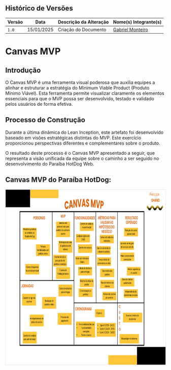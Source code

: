## Histórico de Versões

| Versão | Data       | Descrição da Alteração | Nome(s) Integrante(s)                                              |
|--------|------------|------------------------|----------------------------------------------------------------------|
| `1.0`   | 15/01/2025 | Criação do Documento  | [Gabriel Monteiro](https://github.com/GabrielSMonteiro)|


# Canvas MVP

## Introdução

O Canvas MVP é uma ferramenta visual poderosa que auxilia equipes a alinhar e estruturar a estratégia do Minimum Viable Product (Produto Mínimo Viável). Esta ferramenta permite visualizar claramente os elementos essenciais para que o MVP possa ser desenvolvido, testado e validado pelos usuários de forma efetiva.

## Processo de Construção

Durante a última dinâmica do Lean Inception, este artefato foi desenvolvido baseado em visões estratégicas distintas do MVP. Este exercício proporcionou perspectivas diferentes e complementares sobre o produto.

O resultado deste processo é o Canvas MVP apresentado a seguir, que representa a visão unificada da equipe sobre o caminho a ser seguido no desenvolvimento do Paraíba HotDog Web.

## Canvas MVP do Paraíba HotDog:
<img src="/assets/canvasMVP.png" alt="Canvas MVP do Paraíba HotDog" style="border: 1px solid rgba(0, 0, 0, 0.1); width: 900px; height: 550px;">